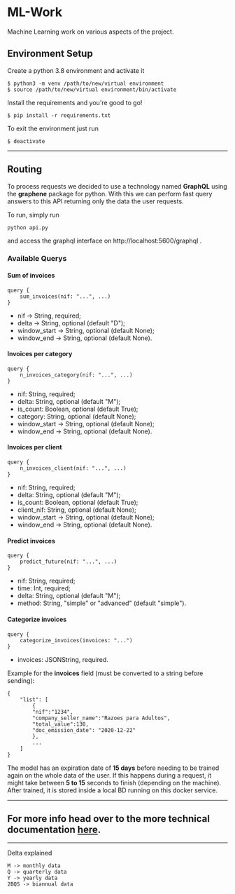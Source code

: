 # ML-Work
Machine Learning work on various aspects of the project.

## Environment Setup
Create a python 3.8 environment and activate it
```
$ python3 -m venv /path/to/new/virtual environment
$ source /path/to/new/virtual environment/bin/activate
```

Install the requirements and you're good to go!
```
$ pip install -r requirements.txt
```

To exit the environment just run
```
$ deactivate
```
---

## Routing

To process requests we decided to use a technology named __GraphQL__ using the __graphene__ package for python. With this we can perform fast query answers to this API returning only the data the user requests.

To run, simply run
```
python api.py
```

and access the graphql interface on http://localhost:5600/graphql .

### Available Querys

#### Sum of invoices 
```
query {
    sum_invoices(nif: "...", ...)
}
```
- nif -> String, required;
- delta -> String, optional (default "D");
- window_start -> String, optional (default None);
- window_end -> String, optional (default None).

#### Invoices per category
```
query {
    n_invoices_category(nif: "...", ...)
}
```
- nif: String, required;
- delta: String, optional (default "M");
- is_count: Boolean, optional (default True);
- category: String, optional (default None);
- window_start -> String, optional (default None);
- window_end -> String, optional (default None).

#### Invoices per client
```
query {
    n_invoices_client(nif: "...", ...)
}
```
- nif: String, required;
- delta: String, optional (default "M");
- is_count: Boolean, optional (default True);
- client_nif: String, optional (default None);
- window_start -> String, optional (default None);
- window_end -> String, optional (default None).

#### Predict invoices
```
query {
    predict_future(nif: "...", ...)
}
```
- nif: String, required;
- time: Int, required;
- delta: String, optional (default "M");
- method: String, "simple" or "advanced" (default "simple").

#### Categorize invoices
```
query {
    categorize_invoices(invoices: "...")
}
```
- invoices: JSONString, required.

Example for the __invoices__ field (must be converted to a string before sending):
```
{
    "list": [
        {
        "nif":"1234",
        "company_seller_name":"Razoes para Adultos",
        "total_value":130,
        "doc_emission_date": "2020-12-22"
        },
        ...
    ]
}
```
The model has an expiration date of __15 days__ before needing to be trained again on the whole data of the user. If this happens during a request, it might take between __5 to 15__ seconds to finish (depending on the machine). After trained, it is stored inside a local BD running on this docker service.

---

For more info head over to the more technical documentation [here](./doc/schema/index.html).
---
---

Delta explained
```
M -> monthly data
Q -> quarterly data
Y -> yearly data
2BQS -> biannual data
```


